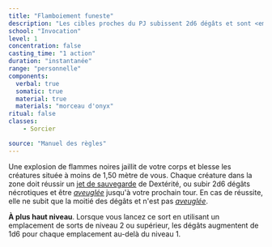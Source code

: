 ```yaml
---
title: "Flamboiement funeste"
description: "Les cibles proches du PJ subissent 2d6 dégâts et sont <em>aveuglées</em>."
school: "Invocation"
level: 1
concentration: false
casting_time: "1 action"
duration: "instantanée"
range: "personnelle"
components:
  verbal: true
  somatic: true
  material: true
  materials: "morceau d'onyx"
ritual: false
classes:
    - Sorcier

source: "Manuel des règles"
---
```

Une explosion de flammes noires jaillit de votre corps et blesse les créatures située à moins de 1,50 mètre de vous. Chaque créature dans la zone doit réussir un [jet de sauvegarde](/utiliser-les-caracteristiques#jets-de-sauvegarde) de Dextérité, ou subir 2d6 dégâts nécrotiques et être [_aveuglée_](/gerer-la-sante-du-personnage#aveuglé) jusqu'à votre prochain tour. En cas de réussite, elle ne subit que la moitié des dégâts et n'est pas [_aveuglée_](/gerer-la-sante-du-personnage#aveuglé).

**À plus haut niveau**. Lorsque vous lancez ce sort en utilisant un emplacement de sorts de niveau 2 ou supérieur, les dégâts augmentent de 1d6 pour chaque emplacement au-delà du niveau 1.
